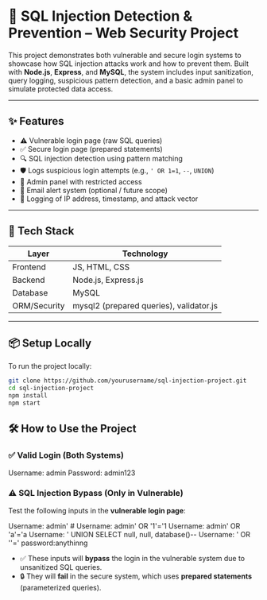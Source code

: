 # 🔐 SQL Injection Detection & Prevention – Web Security Project

This project demonstrates both vulnerable and secure login systems to showcase how SQL injection attacks work and how to prevent them. Built with **Node.js**, **Express**, and **MySQL**, the system includes input sanitization, query logging, suspicious pattern detection, and a basic admin panel to simulate protected data access.

---

## ✨ Features

- ⚠️ Vulnerable login page (raw SQL queries)
- ✅ Secure login page (prepared statements)
- 🔍 SQL injection detection using pattern matching
- 🛡️ Logs suspicious login attempts (e.g., `' OR 1=1`, `--`, `UNION`)
- 📂 Admin panel with restricted access
- 📧 Email alert system (optional / future scope)
- 📜 Logging of IP address, timestamp, and attack vector

---

## 🧰 Tech Stack

| Layer      | Technology            |
|------------|------------------------|
| Frontend   | JS, HTML, CSS         |
| Backend    | Node.js, Express.js    |
| Database   | MySQL                  |
| ORM/Security | mysql2 (prepared queries), validator.js |



---

## 📦 Setup Locally

To run the project locally:

```bash
git clone https://github.com/yourusername/sql-injection-project.git
cd sql-injection-project
npm install
npm start
```
## 🛠️ How to Use the Project

### ✅ Valid Login (Both Systems)
Username: admin
Password: admin123


### ⚠️ SQL Injection Bypass (Only in Vulnerable)

Test the following inputs in the **vulnerable login page**:

Username: admin' #
Username: admin' OR '1'='1
Username: admin' OR 'a'='a
Username: ' UNION SELECT null, null, database()--
Username: ' OR ''='
password:anythinng


- ✅ These inputs will **bypass** the login in the vulnerable system due to unsanitized SQL queries.
- 🔒 They will **fail** in the secure system, which uses **prepared statements** (parameterized queries).
